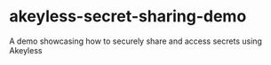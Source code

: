# akeyless-secret-sharing-demo
A demo showcasing how to securely share and access secrets using Akeyless
